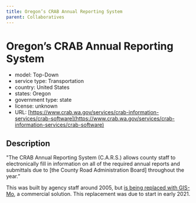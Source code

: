 ```yaml
---
title: Oregon’s CRAB Annual Reporting System
parent: Collaboratives
---
```


# Oregon’s CRAB Annual Reporting System

- model: Top-Down
- service type: Transportation
- country: United States
- states: Oregon
- government type: state
- license: unknown
- URL: [https://www.crab.wa.gov/services/crab-information-services/crab-software](https://www.crab.wa.gov/services/crab-information-services/crab-software)

## Description
"The CRAB Annual Reporting System (C.A.R.S.) allows county staff to electronically fill in information on all of the required annual reports and submittals due to [the County Road Administration Board] throughout the year.”

This was built by agency staff around 2005, but [is being replaced with GIS-Mo](https://www.crab.wa.gov/services/crab-information-services/gis-mo-asset-management-software), a commercial solution. This replacement was due to start in early 2021.
